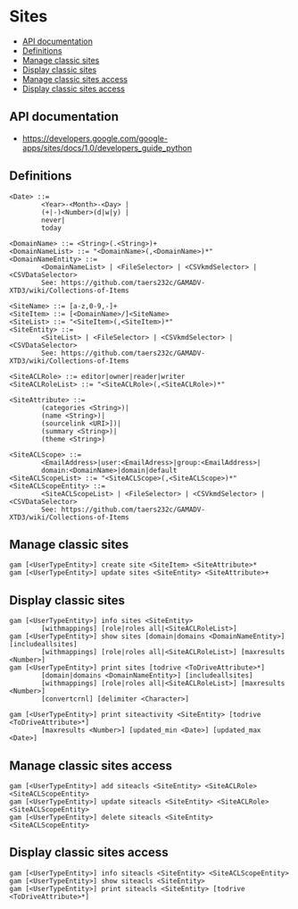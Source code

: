 # Sites
- [API documentation](#api-documentation)
- [Definitions](#definitions)
- [Manage classic sites](#manage-classic-sites)
- [Display classic sites](#display-classic-sites)
- [Manage classic sites access](#manage-classic-sites-access)
- [Display classic sites access](#display-classic-sites-access)

## API documentation
* https://developers.google.com/google-apps/sites/docs/1.0/developers_guide_python

## Definitions
```
<Date> ::=
        <Year>-<Month>-<Day> |
        (+|-)<Number>(d|w|y) |
        never|
        today

<DomainName> ::= <String>(.<String>)+
<DomainNameList> ::= "<DomainName>(,<DomainName>)*"
<DomainNameEntity> ::=
        <DomainNameList> | <FileSelector> | <CSVkmdSelector> |  <CSVDataSelector>
        See: https://github.com/taers232c/GAMADV-XTD3/wiki/Collections-of-Items

<SiteName> ::= [a-z,0-9,-]+
<SiteItem> ::= [<DomainName>/]<SiteName>
<SiteList> ::= "<SiteItem>(,<SiteItem>)*"
<SiteEntity> ::=
        <SiteList> | <FileSelector> | <CSVkmdSelector> | <CSVDataSelector>
        See: https://github.com/taers232c/GAMADV-XTD3/wiki/Collections-of-Items

<SiteACLRole> ::= editor|owner|reader|writer
<SiteACLRoleList> ::= "<SiteACLRole>(,<SiteACLRole>)*"

<SiteAttribute> ::=
        (categories <String>)|
        (name <String>)|
        (sourcelink <URI>])|
        (summary <String>)|
        (theme <String>)

<SiteACLScope> ::=
        <EmailAddress>|user:<EmailAdress>|group:<EmailAddress>|
        domain:<DomainName>|domain|default
<SiteACLScopeList> ::= "<SiteACLScope>(,<SiteACLScope>)*"
<SiteACLScopeEntity> ::=
        <SiteACLScopeList> | <FileSelector> | <CSVkmdSelector> | <CSVDataSelector>
        See: https://github.com/taers232c/GAMADV-XTD3/wiki/Collections-of-Items
```
## Manage classic sites
```
gam [<UserTypeEntity>] create site <SiteItem> <SiteAttribute>*
gam [<UserTypeEntity>] update sites <SiteEntity> <SiteAttribute>+
```
## Display classic sites
```
gam [<UserTypeEntity>] info sites <SiteEntity>
        [withmappings] [role|roles all|<SiteACLRoleList>]
gam [<UserTypeEntity>] show sites [domain|domains <DomainNameEntity>] [includeallsites]
        [withmappings] [role|roles all|<SiteACLRoleList>] [maxresults <Number>]
gam [<UserTypeEntity>] print sites [todrive <ToDriveAttribute>*]
        [domain|domains <DomainNameEntity>] [includeallsites] 
        [withmappings] [role|roles all|<SiteACLRoleList>] [maxresults <Number>]
        [convertcrnl] [delimiter <Character>]

gam [<UserTypeEntity>] print siteactivity <SiteEntity> [todrive <ToDriveAttribute>*]
        [maxresults <Number>] [updated_min <Date>] [updated_max <Date>]
```
## Manage classic sites access
```
gam [<UserTypeEntity>] add siteacls <SiteEntity> <SiteACLRole> <SiteACLScopeEntity>
gam [<UserTypeEntity>] update siteacls <SiteEntity> <SiteACLRole> <SiteACLScopeEntity>
gam [<UserTypeEntity>] delete siteacls <SiteEntity> <SiteACLScopeEntity>
```
## Display classic sites access
```
gam [<UserTypeEntity>] info siteacls <SiteEntity> <SiteACLScopeEntity>
gam [<UserTypeEntity>] show siteacls <SiteEntity>
gam [<UserTypeEntity>] print siteacls <SiteEntity> [todrive <ToDriveAttribute>*]
```
